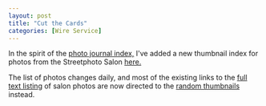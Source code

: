 ```yaml
---
layout: post
title: "Cut the Cards"
categories: [Wire Service]
---
```

In the spirit of the <a href="/photo/journal/">photo journal index,</a> I've added a new thumbnail index for photos from the Streetphoto Salon <a href="/photo/salon/gindex.html">here.</a>

The list of photos changes daily, and most of the existing links to the <a href="/photo/salon/">full text listing</a> of salon photos are now directed to the <a href="/photo/salon/gindex.html">random thumbnails</a> instead.

<!--more-->

